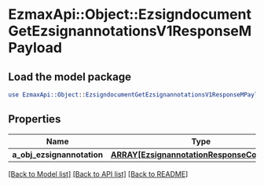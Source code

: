 # EzmaxApi::Object::EzsigndocumentGetEzsignannotationsV1ResponseMPayload

## Load the model package
```perl
use EzmaxApi::Object::EzsigndocumentGetEzsignannotationsV1ResponseMPayload;
```

## Properties
Name | Type | Description | Notes
------------ | ------------- | ------------- | -------------
**a_obj_ezsignannotation** | [**ARRAY[EzsignannotationResponseCompound]**](EzsignannotationResponseCompound.md) |  | 

[[Back to Model list]](../README.md#documentation-for-models) [[Back to API list]](../README.md#documentation-for-api-endpoints) [[Back to README]](../README.md)


